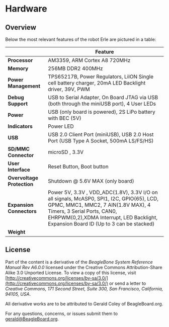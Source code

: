Hardware
=========

Overview
---------
Below the most relevant features of the robot Erle are pictured in a table:

|    | **Feature** |
|----|---------|
| **Processor** | AM3359, ARM Cortex A8 720MHz |
| **Memory** |  256MB DDR2 400MHz|
| **Power Management** | TPS65217B, Power Regulators, LiION Single cell battery charger, 20mA LED Backlight driver, 39V, PWM |
| **Debug Support** | USB to Serial Adapter, On Board JTAG via USB (both through the miniUSB port), 4 User LEDs|
| **Power** | USB (only board is powered), 2S LiPo battery with BEC (5V)|
| **Indicators**| Power LED |
| **USB** | USB 2.0 Client Port (miniUSB), USB 2.0 Host Port (USB Type A Socket, 500mA LS/FS/HS)|
| **SD/MMC Connector** | microSD , 3.3V |
| **User Interface** | Reset Button, Boot button |
| **Overvoltage Protection** | Shutdown @ 5.6V MAX (only board) |
| **Expansion Connectors** | Power 5V, 3.3V , VDD_ADC(1.8V), 3.3V I/O on all signals, McASP0, SPI1, I2C, GPIO(65), LCD, GPMC, MMC1, MMC2, 7 AIN(1.8V MAX), 4 Timers, 3 Serial Ports, CAN0, EHRPWM(0,2),XDMA Interrupt, LED Backlight, Expansion Board ID (Up to 3 can be stacked) |
| **Weight** | |


License
--------
Part of the content is a derivative of the *BeagleBone System Reference Manual Rev A6.0.0*  licensed under the Creative Commons Attribution-Share Alike 3.0 Unported License. To view a copy of this license, visit [http://creativecommons.org/licenses/by-sa/3.0/](http://creativecommons.org/licenses/by-sa/3.0/) or send a letter to *Creative Commons, 171 Second Street, Suite 300, San Francisco, California, 94105, USA*.

All derivative works are to be attributed to Gerald Coley of BeagleBoard.org.

For any questions, concerns, or issues submit them to gerald@BeagleBoard.org.
